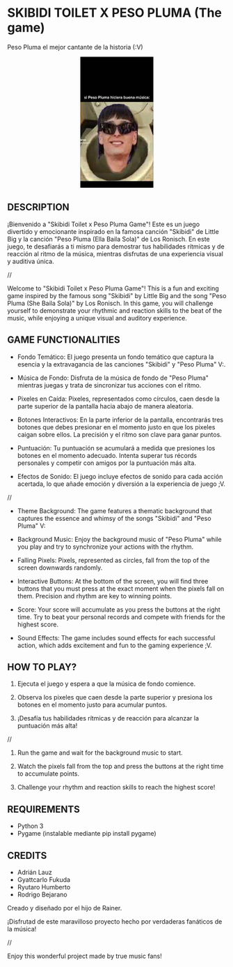 # SKIBIDI TOILET X PESO PLUMA (The game)
Peso Pluma el mejor cantante de la historia (:V)


<div align="center">
  <img src="/quelepareceesamorra.jpeg" alt="SKBTxPP">
</div>

## DESCRIPTION

¡Bienvenido a "Skibidi Toilet x Peso Pluma Game"! Este es un juego divertido y emocionante inspirado en la famosa canción "Skibidi" de Little Big y la canción "Peso Pluma (Ella Baila Sola)" de Los Ronisch. En este juego, te desafiarás a ti mismo para demostrar tus habilidades rítmicas y de reacción al ritmo de la música, mientras disfrutas de una experiencia visual y auditiva única.

//

Welcome to "Skibidi Toilet x Peso Pluma Game"! This is a fun and exciting game inspired by the famous song "Skibidi" by Little Big and the song "Peso Pluma (She Baila Sola)" by Los Ronisch. In this game, you will challenge yourself to demonstrate your rhythmic and reaction skills to the beat of the music, while enjoying a unique visual and auditory experience.

## GAME FUNCTIONALITIES

- Fondo Temático: El juego presenta un fondo temático que captura la esencia y la extravagancia de las canciones "Skibidi" y "Peso Pluma" V:.

- Música de Fondo: Disfruta de la música de fondo de "Peso Pluma" mientras juegas y trata de sincronizar tus acciones con el ritmo.

- Pixeles en Caída: Pixeles, representados como círculos, caen desde la parte superior de la pantalla hacia abajo de manera aleatoria.

- Botones Interactivos: En la parte inferior de la pantalla, encontrarás tres botones que debes presionar en el momento justo en que los pixeles caigan sobre ellos. La precisión y el ritmo son clave para ganar puntos.

- Puntuación: Tu puntuación se acumulará a medida que presiones los botones en el momento adecuado. Intenta superar tus récords personales y competir con amigos por la puntuación más alta.

- Efectos de Sonido: El juego incluye efectos de sonido para cada acción acertada, lo que añade emoción y diversión a la experiencia de juego ;V.

//

- Theme Background: The game features a thematic background that captures the essence and whimsy of the songs "Skibidi" and "Peso Pluma" V:

- Background Music: Enjoy the background music of "Peso Pluma" while you play and try to synchronize your actions with the rhythm.

- Falling Pixels: Pixels, represented as circles, fall from the top of the screen downwards randomly.

- Interactive Buttons: At the bottom of the screen, you will find three buttons that you must press at the exact moment when the pixels fall on them. Precision and rhythm are key to winning points.

- Score: Your score will accumulate as you press the buttons at the right time. Try to beat your personal records and compete with friends for the highest score.

- Sound Effects: The game includes sound effects for each successful action, which adds excitement and fun to the gaming experience ;V.

## HOW TO PLAY?

1. Ejecuta el juego y espera a que la música de fondo comience.

2. Observa los pixeles que caen desde la parte superior y presiona los botones en el momento justo para acumular puntos.

3. ¡Desafía tus habilidades rítmicas y de reacción para alcanzar la puntuación más alta!

//

1. Run the game and wait for the background music to start.

2. Watch the pixels fall from the top and press the buttons at the right time to accumulate points.

3. Challenge your rhythm and reaction skills to reach the highest score!

## REQUIREMENTS

- Python 3
- Pygame (instalable mediante pip install pygame)

## CREDITS

- Adrián Lauz
- Gyattcarlo Fukuda
- Ryutaro Humberto
- Rodrigo Bejarano

Creado y diseñado por el hijo de Rainer.

¡Disfrutad de este maravilloso proyecto hecho por verdaderas fanáticos de la música!

//

Enjoy this wonderful project made by true music fans!
